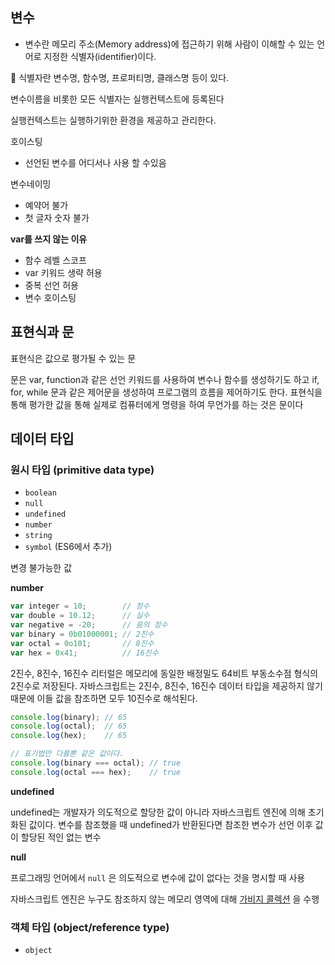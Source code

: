 ## 변수

- 변수란 메모리 주소(Memory address)에 접근하기 위해 사람이 이해할 수 있는 언어로 지정한 식별자(identifier)이다.

<aside>
📌 식별자란 변수명, 함수명, 프로퍼티명, 클래스명 등이 있다.

</aside>

변수이름을 비롯한 모든 식별자는 실행컨텍스트에 등록된다

실행컨텍스트는 실행하기위한 환경을 제공하고 관리한다.

호이스팅

- 선언된 변수를 어디서나 사용 할 수있음

변수네이밍

- 예약어 불가
- 첫 글자 숫자 불가

**var를 쓰지 않는 이유**

- 함수 레벨 스코프
- var 키워드 생략 허용
- 중복 선언 허용
- 변수 호이스팅

## 표현식과 문

표현식은 값으로 평가될 수 있는 문

문은 var, function과 같은 선언 키워드를 사용하여 변수나 함수를 생성하기도 하고 if, for, while 문과 같은 제어문을 생성하여 프로그램의 흐름을 제어하기도 한다. 표현식을 통해 평가한 값을 통해 실제로 컴퓨터에게 명령을 하여 무언가를 하는 것은 문이다

## 데이터 타입

### 원시 타입 (primitive data type)

- `boolean`
- `null`
- `undefined`
- `number`
- `string`
- `symbol` (ES6에서 추가)

변경 불가능한 값 

**number**

```jsx
var integer = 10;        // 정수
var double = 10.12;      // 실수
var negative = -20;      // 음의 정수
var binary = 0b01000001; // 2진수
var octal = 0o101;       // 8진수
var hex = 0x41;          // 16진수

```

2진수, 8진수, 16진수 리터럴은 메모리에 동일한 배정밀도 64비트 부동소수점 형식의 2진수로 저장된다. 자바스크립트는 2진수, 8진수, 16진수 데이터 타입을 제공하지 않기 때문에 이들 값을 참조하면 모두 10진수로 해석된다.

```jsx
console.log(binary); // 65
console.log(octal);  // 65
console.log(hex);    // 65

// 표기법만 다를뿐 같은 값이다.
console.log(binary === octal); // true
console.log(octal === hex);    // true
```

**undefined**

undefined는 개발자가 의도적으로 할당한 값이 아니라 자바스크립트 엔진에 의해 초기화된 값이다. 변수를 참조했을 때 undefined가 반환된다면 참조한 변수가 선언 이후 값이 할당된 적인 없는 변수

**null**

프로그래밍 언어에서 `null`
은 의도적으로 변수에 값이 없다는 것을 명시할 때 사용

자바스크립트 엔진은 누구도 참조하지 않는 메모리 영역에 대해 [가비지 콜렉션](https://developer.mozilla.org/ko/docs/Web/JavaScript/Memory_Management)
을 수행

### 객체 타입 (object/reference type)

- `object`

